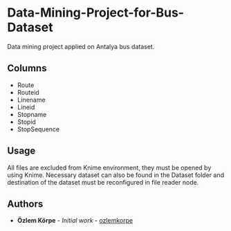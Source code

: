 # Data-Mining-Project-for-Bus-Dataset
Data mining project applied on Antalya bus dataset.

## Columns
- Route
- Routeid
- Linename
- Lineid
- Stopname
- Stopid
- StopSequence

## Usage
All files are excluded from Knime environment, they must be opened by using Knime. Necessary dataset can also be found in the Dataset folder and destination of the dataset must be reconfigured in file reader node.

## Authors
* **Özlem Körpe** - *Initial work* - [ozlemkorpe](https://github.com/ozlemkorpe)
